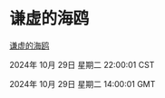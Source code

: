 # 谦虚的海鸥
[谦虚的海鸥](http://219.139.197.74:56308/qxdho/course/base/hotlink/index.php)

2024年 10月 29日 星期二 22:00:01 CST

2024年 10月 29日 星期二 14:00:01 GMT
